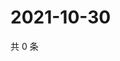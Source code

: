 # 2021-10-30

共 0 条

<!-- BEGIN WEIBO -->
<!-- 最后更新时间 Sat Oct 30 2021 12:10:39 GMT+0800 (China Standard Time) -->

<!-- END WEIBO -->
